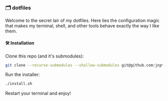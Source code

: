 ### 🗂️ dotfiles

Welcome to the secret lair of my dotfiles. Here lies the configuration magic that makes my terminal, shell, and other tools behave exactly the way I like them.

#### 🛠 Installation

Clone this repo (and it's submodules):

```bash
git clone --recurse-submodules --shallow-submodules git@github.com:jnptk/dotfiles.git
```

Run the installer:

```bash
./install.sh
```

Restart your terminal and enjoy!
